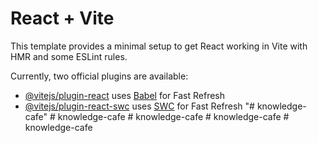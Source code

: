 # React + Vite

This template provides a minimal setup to get React working in Vite with HMR and some ESLint rules.

Currently, two official plugins are available:

- [@vitejs/plugin-react](https://github.com/vitejs/vite-plugin-react/blob/main/packages/plugin-react/README.md) uses [Babel](https://babeljs.io/) for Fast Refresh
- [@vitejs/plugin-react-swc](https://github.com/vitejs/vite-plugin-react-swc) uses [SWC](https://swc.rs/) for Fast Refresh
"# knowledge-cafe" 
#   k n o w l e d g e - c a f e  
 #   k n o w l e d g e - c a f e  
 #   k n o w l e d g e - c a f e  
 #   k n o w l e d g e - c a f e  
 